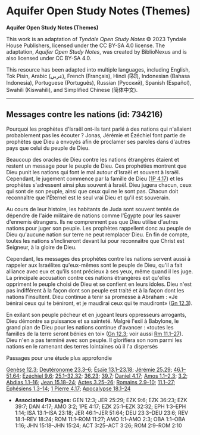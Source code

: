 # Aquifer Open Study Notes (Themes)

**Aquifer Open Study Notes (Themes)**

This work is an adaptation of *Tyndale Open Study Notes* © 2023 Tyndale House Publishers, licensed under the CC BY\-SA 4\.0 license. The adaptation, *Aquifer Open Study Notes*, was created by BiblioNexus and is also licensed under CC BY\-SA 4\.0\.

This resource has been adapted into multiple languages, including English, Tok Pisin, Arabic (عربي), French (Français), Hindi (हिंदी), Indonesian (Bahasa Indonesia), Portuguese (Português), Russian (Русский), Spanish (Español), Swahili (Kiswahili), and Simplified Chinese (简体中文).



--------------------------------

## Messages contre les nations (id: 734216)

Pourquoi les prophètes d'Israël ont\-ils tant parlé à des nations qui n'allaient probablement pas les écouter ? Jonas, Jérémie et Ézéchiel font partie de prophètes que Dieu a envoyés afin de proclamer ses paroles dans d'autres pays que celui du peuple de Dieu.

Beaucoup des oracles de Dieu contre les nations étrangères étaient et restent un message pour le peuple de Dieu. Ces prophéties montrent que Dieu punit les nations qui font le mal autour d'Israël et souvent à Israël. Cependant, le jugement commence par la famille de Dieu ([1P 4\.17](https://ref.ly/1Pet4:17)) et les prophètes s'adressent ainsi plus souvent à Israël. Dieu jugera chacun, ceux qui sont de son peuple, ainsi que ceux qui ne le sont pas. Chacun doit reconnaître que l'Éternel est le seul vrai Dieu et qu'il est souverain.

Au cours de leur histoire, les habitants de Juda sont souvent tentés de dépendre de l'aide militaire de nations comme l'Égypte pour les sauver d'ennemis étrangers. Ils ne comprennent pas que Dieu utilise d'autres nations pour juger son peuple. Les prophètes rappellent donc au peuple de Dieu qu'aucune nation sur terre ne peut remplacer Dieu. En fin de compte, toutes les nations s'inclineront devant lui pour reconnaître que Christ est Seigneur, à la gloire de Dieu.

Cependant, les messages des prophètes contre les nations servent aussi à rappeler aux Israélites qu'eux\-mêmes sont le peuple de Dieu, qu'il a fait alliance avec eux et qu'ils sont précieux à ses yeux, même quand il les juge. La principale accusation contre ces nations étrangères est qu'elles oppriment le peuple choisi de Dieu et se confient en leurs idoles. Dieu n'est pas indifférent à la façon dont son peuple est traité et à la façon dont les nations l'insultent. Dieu continue à tenir sa promesse à Abraham : «Je bénirai ceux qui te béniront, et je maudirai ceux qui te maudiront» ([Gn 12\.3](https://ref.ly/Gen12:3)).

En exilant son peuple pécheur et en jugeant leurs oppresseurs arrogants, Dieu démontre sa puissance et sa sainteté. Malgré l'exil à Babylone, le grand plan de Dieu pour les nations continue d'avancer : «toutes les familles de la terre seront bénies en toi» ([Gn 12\.3](https://ref.ly/Gen12:3); voir aussi [Rm 11\.1–27](https://ref.ly/Rom11:1-Rom11:27)). Dieu n'en a pas terminé avec son peuple. Il glorifiera son nom parmi les nations en le ramenant des terres lointaines où il l'a dispersés

Passages pour une étude plus approfondie

[Genèse 12\.3](https://ref.ly/Gen12:3); [Deutéronome 23\.3–6](https://ref.ly/Deut23:3-Deut23:6); [Ésaïe 13\.1–23\.18](https://ref.ly/Isa13:1-Isa23:18); [Jérémie 25\.29](https://ref.ly/Jer25:29); [46\.1–51\.64](https://ref.ly/Jer46:1-Jer51:64); [Ézéchiel 9\.6](https://ref.ly/Ezek9:6); [25\.1–32\.32](https://ref.ly/Ezek25:1-Ezek32:32); [36\.23](https://ref.ly/Ezek36:23); [39\.7](https://ref.ly/Ezek39:7); [Daniel 4\.17](https://ref.ly/Dan4:17); [Amos 1\.1–2\.3](https://ref.ly/Amos1:1-Amos2:3); [3\.2](https://ref.ly/Amos3:2); [Abdias 1\.1–16](https://ref.ly/Obad1:1-Obad1:16); [Jean 15\.18–24](https://ref.ly/John15:18-John15:24); [Actes 3\.25–26](https://ref.ly/Acts3:25-Acts3:26); [Romains 2\.9–10](https://ref.ly/Rom2:9-Rom2:10); [11\.1–27](https://ref.ly/Rom11:1-Rom11:27); [Éphésiens 1\.3–14](https://ref.ly/Eph1:3-Eph1:14); [1 Pierre 4\.17](https://ref.ly/1Pet4:17); [Apocalypse 18\.1–24](https://ref.ly/Rev18:1-Rev18:24)

* **Associated Passages:** GEN 12:3; JER 25:29; EZK 9:6; EZK 36:23; EZK 39:7; DAN 4:17; AMO 3:2; 1PE 4:17; EZK 25:1–EZK 32:32; EPH 1:3–EPH 1:14; ISA 13:1–ISA 23:18; JER 46:1–JER 51:64; DEU 23:3–DEU 23:6; REV 18:1–REV 18:24; ROM 11:1–ROM 11:27; AMO 1:1–AMO 2:3; OBA 1:1–OBA 1:16; JHN 15:18–JHN 15:24; ACT 3:25–ACT 3:26; ROM 2:9–ROM 2:10

